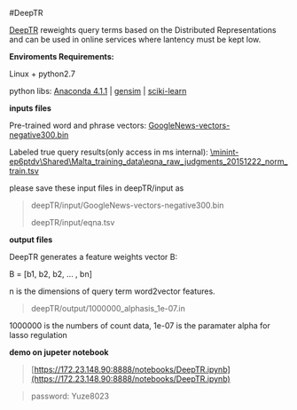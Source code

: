 #DeepTR

[DeepTR](http://www.cs.cmu.edu/~callan/Papers/sigir15-gzheng.pdf) reweights query terms based on the Distributed Representations and can be used in online services where lantency must be kept low.

**Enviroments Requirements:**

Linux + python2.7

python libs: [Anaconda 4.1.1](https://www.continuum.io/downloads "Anaconda 4.1.1") |
[gensim](https://radimrehurek.com/gensim/) | [sciki-learn](http://scikit-learn.org/)

**inputs files**

Pre-trained word and phrase vectors: [GoogleNews-vectors-negative300.bin](https://drive.google.com/file/d/0B7XkCwpI5KDYNlNUTTlSS21pQmM/edit?usp=sharing)

Labeled true query results(only access in ms internal): [\\minint-ep6ptdv\Shared\Malta_training_data\eqna_raw_judgments_20151222_norm_train.tsv](\\minint-ep6ptdv\Shared\Malta_training_data\eqna_raw_judgments_20151222_norm_train.tsv) 

please save these input files in deepTR/input as 

> deepTR/input/GoogleNews-vectors-negative300.bin
> 
> deepTR/input/eqna.tsv


**output files**

DeepTR generates a feature weights vector B:

B = [b1, b2, b2, ... , bn]

n is the dimensions of query term word2vector features.

> deepTR/output/1000000\_alphasis_1e-07.in

1000000 is the numbers of count data, 1e-07 is the paramater alpha for lasso regulation


**demo on jupeter notebook**

> [https://172.23.148.90:8888/notebooks/DeepTR.ipynb](https://172.23.148.90:8888/notebooks/DeepTR.ipynb)

> password: Yuze8023
